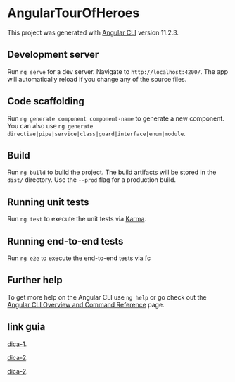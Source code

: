 # AngularTourOfHeroes

This project was generated with [Angular CLI](https://github.com/angular/angular-cli) version 11.2.3.

## Development server

Run `ng serve` for a dev server. Navigate to `http://localhost:4200/`. The app will automatically reload if you change any of the source files.

## Code scaffolding

Run `ng generate component component-name` to generate a new component. You can also use `ng generate directive|pipe|service|class|guard|interface|enum|module`.

## Build

Run `ng build` to build the project. The build artifacts will be stored in the `dist/` directory. Use the `--prod` flag for a production build.

## Running unit tests

Run `ng test` to execute the unit tests via [Karma](https://karma-runner.github.io).

## Running end-to-end tests

Run `ng e2e` to execute the end-to-end tests via [c

## Further help

To get more help on the Angular CLI use `ng help` or go check out the [Angular CLI Overview and Command Reference](https://angular.io/cli) page.


## link guia
[dica-1](https://arjenbrandenburgh.medium.com/angulars-pwa-swpush-and-swupdate-15a7e5c154ac).

[dica-2](https://medium.com/zettle-engineering/beginners-guide-to-web-push-notifications-using-service-workers-cb3474a17679).

[dica-2](https://medium.com/zettle-engineering/beginners-guide-to-web-push-notifications-using-service-workers-cb3474a17679).
